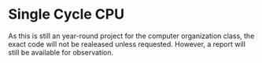 # Single Cycle CPU
As this is still an year-round project for the computer organization class, the exact code will not be realeased unless requested.
However, a report will still be available for observation.
